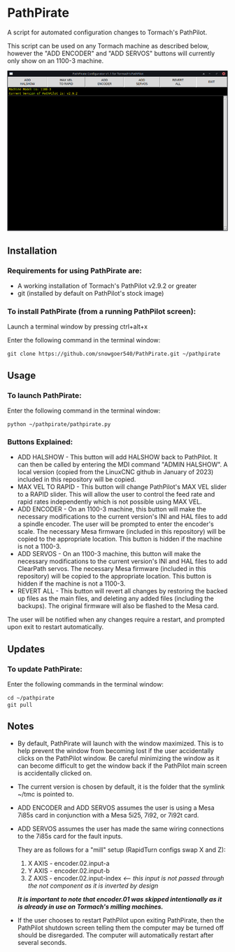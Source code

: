 # PathPirate
A script for automated configuration changes to Tormach's PathPilot.

This script can be used on any Tormach machine as described below, however the "ADD ENCODER" and "ADD SERVOS" buttons will currently only show on an 1100-3 machine.

!['PathPirate'](images/pathpirate.png)

## Installation
### Requirements for using PathPirate are:
  * A working installation of Tormach's PathPilot v2.9.2 or greater
  * git (installed by default on PathPilot's stock image)

### To install PathPirate (from a running PathPilot screen):

Launch a terminal window by pressing ctrl+alt+x

Enter the following command in the terminal window:
```console
git clone https://github.com/snowgoer540/PathPirate.git ~/pathpirate
```

## Usage
### To launch PathPirate:

Enter the following command in the terminal window:
```console
python ~/pathpirate/pathpirate.py
```

### Buttons Explained:

* ADD HALSHOW - This button will add HALSHOW back to PathPilot. It can then be called by entering the MDI command "ADMIN HALSHOW". A local version (copied from the LinuxCNC github in January of 2023) included in this repository will be copied.
* MAX VEL TO RAPID - This button will change PathPilot's MAX VEL slider to a RAPID slider. This will allow the user to control the feed rate and rapid rates independently which is not possible using MAX VEL.
* ADD ENCODER - On an 1100-3 machine, this button will make the necessary modifications to the current version's INI and HAL files to add a spindle encoder. The user will be prompted to enter the encoder's scale. The necessary Mesa firmware (included in this repository) will be copied to the appropriate location. This button is hidden if the machine is not a 1100-3.
* ADD SERVOS - On an 1100-3 machine, this button will make the necessary modifications to the current version's INI and HAL files to add ClearPath servos. The necessary Mesa firmware (included in this repository) will be copied to the appropriate location. This button is hidden if the machine is not a 1100-3.
* REVERT ALL - This button will revert all changes by restoring the backed up files as the main files, and deleting any added files (including the backups). The original firmware will also be flashed to the Mesa card.

The user will be notified when any changes require a restart, and prompted upon exit to restart automatically.

## Updates

### To update PathPirate:
Enter the following commands in the terminal window:
```console
cd ~/pathpirate
git pull
```

## Notes

* By default, PathPirate will launch with the window maximized. This is to help prevent the window from becoming lost if the user accidentally clicks on the PathPilot window. Be careful minimizing the window as it can become difficult to get the window back if the PathPilot main screen is accidentally clicked on.
* The current version is chosen by default, it is the folder that the symlink ~/tmc is pointed to.
* ADD ENCODER and ADD SERVOS assumes the user is using a Mesa 7i85s card in conjunction with a Mesa 5i25, 7i92, or 7i92t card.
* ADD SERVOS assumes the user has made the same wiring connections to the 7i85s card for the fault inputs.

  They are as follows for a "mill" setup (RapidTurn configs swap X and Z):
  1. X AXIS - encoder.02.input-a
  2. Y AXIS - encoder.02.input-b
  3. Z AXIS - encoder.02.input-index _<-- this input is not passed through the not component as it is inverted by design_

  ***It is important to note that encoder.01 was skipped intentionally as it is already in use on Tormach's milling machines.***
* If the user chooses to restart PathPilot upon exiting PathPirate, then the PathPilot shutdown screen telling them the computer may be turned off should be disregarded. The computer will automatically restart after several seconds.